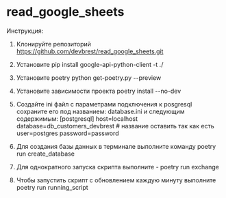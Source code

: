 # read_google_sheets
Инструкция:
1. Клонируйте репозиторий https://github.com/devbrest/read_google_sheets.git
2. Установите pip install google-api-python-client -t ./
3. Установите poetry python get-poetry.py --preview
4. Установите зависимости проекта poetry install --no-dev
5. Создайте ini файл с параметрами подключения к posgresql сохраните его под названием: database.ini
и следующим содержимым:
[postgresql]
host=localhost
database=db_customers_devbrest # название оставить так как есть
user=postgres
password=password

6. Для создания базы данных в терминале выполните команду poetry run create_database
7. Для однократного запуска скрипта выполните - poetry run exchange 
8. Чтобы запустить скрипт с обновлением каждую минуту выполните poetry run running_script

